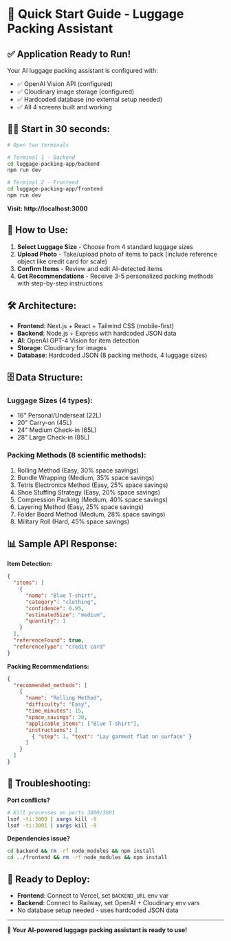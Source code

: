 # 🚀 Quick Start Guide - Luggage Packing Assistant

## ✅ **Application Ready to Run!**

Your AI luggage packing assistant is configured with:
- ✅ OpenAI Vision API (configured)
- ✅ Cloudinary image storage (configured)
- ✅ Hardcoded database (no external setup needed)
- ✅ All 4 screens built and working

## 🏃‍♂️ **Start in 30 seconds:**

```bash
# Open two terminals

# Terminal 1 - Backend
cd luggage-packing-app/backend
npm run dev

# Terminal 2 - Frontend 
cd luggage-packing-app/frontend
npm run dev
```

**Visit: http://localhost:3000**

## 📱 **How to Use:**

1. **Select Luggage Size** - Choose from 4 standard luggage sizes
2. **Upload Photo** - Take/upload photo of items to pack (include reference object like credit card for scale)
3. **Confirm Items** - Review and edit AI-detected items
4. **Get Recommendations** - Receive 3-5 personalized packing methods with step-by-step instructions

## 🛠 **Architecture:**

- **Frontend**: Next.js + React + Tailwind CSS (mobile-first)
- **Backend**: Node.js + Express with hardcoded JSON data
- **AI**: OpenAI GPT-4 Vision for item detection
- **Storage**: Cloudinary for images
- **Database**: Hardcoded JSON (8 packing methods, 4 luggage sizes)

## 🗄️ **Data Structure:**

### Luggage Sizes (4 types):
- 16" Personal/Underseat (22L)
- 20" Carry-on (45L) 
- 24" Medium Check-in (65L)
- 28" Large Check-in (85L)

### Packing Methods (8 scientific methods):
1. Rolling Method (Easy, 30% space savings)
2. Bundle Wrapping (Medium, 35% space savings)
3. Tetris Electronics Method (Easy, 25% space savings)
4. Shoe Stuffing Strategy (Easy, 20% space savings)
5. Compression Packing (Medium, 40% space savings)
6. Layering Method (Easy, 25% space savings)
7. Folder Board Method (Medium, 28% space savings)
8. Military Roll (Hard, 45% space savings)

## 📊 **Sample API Response:**

**Item Detection:**
```json
{
  "items": [
    {
      "name": "Blue T-shirt",
      "category": "clothing",
      "confidence": 0.95,
      "estimatedSize": "medium",
      "quantity": 1
    }
  ],
  "referenceFound": true,
  "referenceType": "credit card"
}
```

**Packing Recommendations:**
```json
{
  "recommended_methods": [
    {
      "name": "Rolling Method",
      "difficulty": "Easy",
      "time_minutes": 15,
      "space_savings": 30,
      "applicable_items": ["Blue T-shirt"],
      "instructions": [
        { "step": 1, "text": "Lay garment flat on surface" }
      ]
    }
  ]
}
```

## 🔧 **Troubleshooting:**

**Port conflicts?**
```bash
# Kill processes on ports 3000/3001
lsof -ti:3000 | xargs kill -9
lsof -ti:3001 | xargs kill -9
```

**Dependencies issue?**
```bash
cd backend && rm -rf node_modules && npm install
cd ../frontend && rm -rf node_modules && npm install
```

## 🚀 **Ready to Deploy:**

- **Frontend**: Connect to Vercel, set `BACKEND_URL` env var
- **Backend**: Connect to Railway, set OpenAI + Cloudinary env vars
- No database setup needed - uses hardcoded JSON data

---

**🎯 Your AI-powered luggage packing assistant is ready to use!**